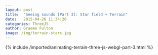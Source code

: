 ```yaml
---
layout: post
title:  "Seeing sounds [Part 3]: Star field + Terrain"
date:   2015-04-26 11:34:20
categories: ThreeJS
author: Graeme Fulton
image: /img/terrain-stars.jpg
---
```

{% include /imported/animating-terrain-three-js-webgl-part-3.html %}
